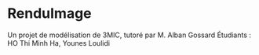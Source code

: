 # RenduImage
Un projet de modélisation de 3MIC, tutoré par M. Alban Gossard
Étudiants : HO Thi Minh Ha, Younes Loulidi 

